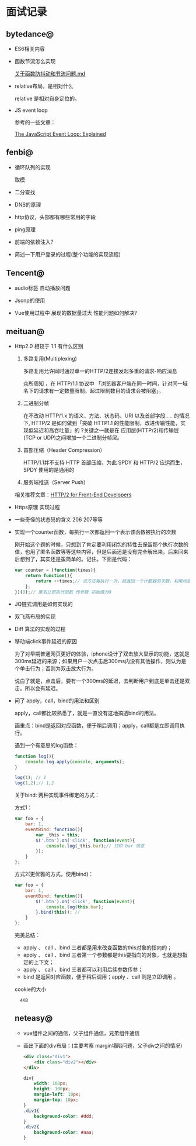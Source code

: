 # 面试记录

## bytedance@

- ES6相关内容

- 函数节流怎么实现

    [关于函数防抖动和节流问题.md](https://hopexkelvin.github.io/fe_doc/%E5%85%B3%E4%BA%8E%E5%87%BD%E6%95%B0%E9%98%B2%E6%8A%96%E5%8A%A8%E5%92%8C%E8%8A%82%E6%B5%81%E9%97%AE%E9%A2%98)

- relative布局，是相对什么

    relative 是相对自身定位的。

- JS event loop

    参考的一些文章：
    
    [The JavaScript Event Loop: Explained](https://blog.carbonfive.com/2013/10/27/the-javascript-event-loop-explained/)

## fenbi@

- 循环队列的实现

    取模

- 二分查找

- DNS的原理

- http协议，头部都有哪些常用的字段

- ping原理

- 前端的依赖注入?

- 简述一下用户登录的过程(整个功能的实现流程)

## Tencent@

- audio标签 自动播放问题

- Jsonp的使用

- Vue使用过程中 展现的数据量过大 性能问题如何解决?

## meituan@

- Http2.0 相较于 1.1 有什么区别

    1. 多路复用(Multiplexing)

        多路复用允许同时通过单一的HTTP/2连接发起多重的请求-响应消息

        众所周知 ，在 HTTP/1.1 协议中 「浏览器客户端在同一时间，针对同一域名下的请求有一定数量限制。超过限制数目的请求会被阻塞」。

    2. 二进制分帧

        在不改动 HTTP/1.x 的语义、方法、状态码、URI 以及首部字段….. 的情况下, HTTP/2 是如何做到「突破 HTTP1.1 的性能限制，改进传输性能，实现低延迟和高吞吐量」的 ?关键之一就是在 应用层(HTTP/2)和传输层(TCP or UDP)之间增加一个二进制分帧层。
    
    3. 首部压缩（Header Compression）

        HTTP/1.1并不支持 HTTP 首部压缩，为此 SPDY 和 HTTP/2 应运而生， SPDY 使用的是通用的
    
    4. 服务端推送（Server Push）

    相关推荐文章：[HTTP/2 for Front-End Developers](https://www.mnot.net/talks/h2fe/#etsy)

- Https原理 实现过程

- 一些奇怪的状态码的含义 206 207等等

- 实现一个counter函数，每执行一次都返回一个表示该函数被执行的次数

    刚开始这个题的时候，只想到了肯定要利用闭包的特性去保留那个执行次数的值，也用了匿名函数等等这些内容，但是后面还是没有完全解出来。后来回来后想到了，其实还是蛮简单的。记住。下面是代码：

    ```javascript
    var counter = (function(times){
        return function(){
            return ++times;// 该方法每执行一次，就返回一个计数器的次数，利用闭包的特性
        };
    })(0);// 匿名立即执行函数 传参数 初始值为0
    ```

- JQ链式调用是如何实现的

- 双飞燕布局的实现

- Diff 算法的实现的过程

- 移动端click事件延迟的原因

    为了对早期普通网页更好的体验，iphone设计了双击放大显示的功能，这就是300ms延迟的来源；如果用户一次点击后300ms内没有其他操作，则认为是个单击行为；否则为双击放大行为。

    说白了就是，点击后，要有一个300ms的延迟，去判断用户到底是单击还是双击。所以会有延迟。

- 问了 apply，call，bind的用法和区别

    apply，call都比较熟悉了，就是一直没有这地搞透bind的用法。

    画重点：bind是返回对应函数，便于稍后调用；apply，call都是立即调用执行。

    遇到一个有意思的log函数：

    ```javascript
    function log(){
        console.log.apply(console, arguments);
    }

    log(1); // 1
    log(1,2);// 1,2
    ```

    关于bind: 两种实现事件绑定的方式：

    方式1：

    ```javascript
    var foo = {
        bar: 1,
        eventBind: functino(){
            var _this = this;
            $('.btn').on('click', function(event){
                console.log(_this.bar);// 打印 bar 信息
            });
        }
    };
    ```

    方式2(更优雅的方式，使用bind)：

    ```javascript
    var foo = {
        bar: 1,
        eventBind: function(){
            $('.btn').on('click', function(event){
                console.log(this.bar);
            }.bind(this)); // 
        }
    };
    ```

    完美总结：

    - apply 、 call 、bind 三者都是用来改变函数的this对象的指向的；
    - apply 、 call 、bind 三者第一个参数都是this要指向的对象，也就是想指定的上下文；
    - apply 、 call 、bind 三者都可以利用后续参数传参；
    - bind 是返回对应函数，便于稍后调用；apply 、call 则是立即调用 。

    cookie的大小

        4KB

    ## neteasy@

    - vue组件之间的通信，父子组件通信，兄弟组件通信

    - 画出下面的div布局：(主要考察 margin塌陷问题，父子div之间的情况)

        ```html
        <div class="div1">
            <div class="div2"></div>
        </div>
        ```

        ```css
        div{
            width: 100px;
            height: 100px;
            margin-left: 10px;
            margin-top: 10px;
        }
        .div1{
            background-color: #ddd;
        }
        .div2{
            background-color: #aaa;
        }
        ```